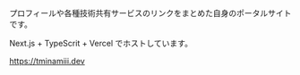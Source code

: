 プロフィールや各種技術共有サービスのリンクをまとめた自身のポータルサイトです。

Next.js + TypeScrit + Vercel でホストしています。

https://tminamiii.dev
